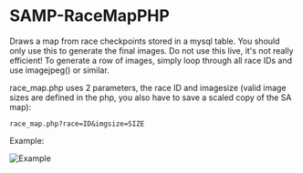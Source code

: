 # SAMP-RaceMapPHP

Draws a map from race checkpoints stored in a mysql table. You should only use this to generate the final images. Do not use this live, it's not really efficient!
To generate a row of images, simply loop through all race IDs and use imagejpeg() or similar.

race_map.php uses 2 parameters, the race ID and imagesize (valid image sizes are defined in the php, you also have to save a scaled copy of the SA map):

```race_map.php?race=ID&imgsize=SIZE```

Example:

![Example](https://github.com/Naseband/SAMP-RaceMapPHP/blob/master/race_map.php.jpg)
